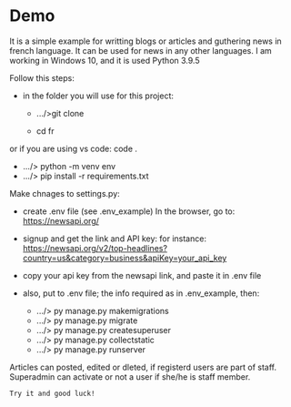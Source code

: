 # Demo

It is a simple example for writting blogs or articles and guthering news in french language. It can be used for news in any other languages. I am working in Windows 10, and it is used Python 3.9.5

Follow this steps: 
- in the folder you will use for this project:
    - .../>git clone <clone link of this project> 
    
    - cd fr

or if you are using vs code: code . 

- .../> python -m venv env
- .../> pip install -r requirements.txt

Make chnages to settings.py: 
- create .env file (see .env_example)
In the browser, go to: https://newsapi.org/ 

- signup and get the link and API key:
for instance:
https://newsapi.org/v2/top-headlines?country=us&category=business&apiKey=your_api_key

- copy your api key from the newsapi link, and paste it in .env file
- also, put to .env file; the info required as in .env_example, then:

    - .../> py manage.py makemigrations
    - .../> py manage.py migrate
    - .../> py manage.py createsuperuser
    - .../> py manage.py collectstatic
    - .../> py manage.py runserver

Articles can posted, edited or dleted, if registerd users are part of staff. Superadmin can activate or not a user if she/he is staff member.

    Try it and good luck!
